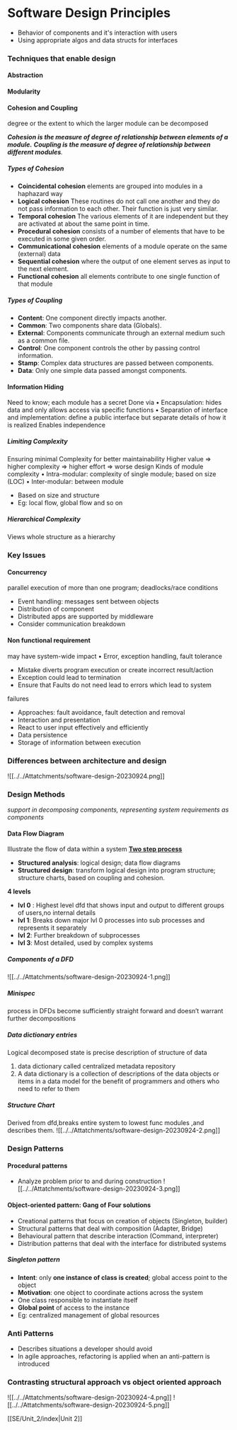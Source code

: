 # Software Design Principles

- Behavior of components and it's interaction with users
- Using appropriate algos and data structs for interfaces

### Techniques that enable design
#### Abstraction
#### Modularity
#### Cohesion and Coupling
degree or the extent to which the larger module can be decomposed


***Cohesion is the measure of degree of relationship between elements of a module.** **Coupling is the measure of degree of relationship between different modules**.*
##### Types of Cohesion
- **Coincidental cohesion**
    elements are grouped into modules in a haphazard way
- **Logical cohesion**
    These routines do not call one another and they do not pass information to each other. Their function is just very similar.
-  **Temporal cohesion** 
    The various elements of it are independent but they are activated at about the same point in time.
-  **Procedural cohesion**
	consists of a number of elements that have to be executed in some given order.
- **Communicational cohesion**
	elements of a module operate on the same (external) data
-  **Sequential cohesion**
    where the output of one element serves as input to the next element.
-  **Functional cohesion**
    all elements contribute to one single function of that module

##### Types of Coupling

- **Content**: One component directly impacts another.
- **Common**: Two components share data (Globals).
- **External**: Components communicate through an external medium such as a common file.
- **Control**: One component controls the other by passing control information.
- **Stamp**: Complex data structures are passed between components.
- **Data**: Only one simple data passed amongst components.


#### Information Hiding
Need to know; each module has a secret
Done via
• Encapsulation: hides data and only allows access via specific functions
• Separation of interface and implementation: define a public interface
but separate details of how it is realized
Enables independence

##### Limiting Complexity
Ensuring minimal Complexity for better maintainability
Higher value => higher complexity => higher effort => worse design
Kinds of module complexity • Intra-modular: complexity of single module; based on size (LOC) • Inter-modular: between module
- Based on size and structure
- Eg: local flow, global flow and so on

##### Hierarchical Complexity
Views whole structure as a hierarchy

### Key Issues

#### Concurrency
parallel execution of more than one program; deadlocks/race conditions 
- Event handling: messages sent between objects
- Distribution of component
- Distributed apps are supported by middleware
- Consider communication breakdown

#### Non functional requirement
may have system-wide impact • Error, exception handling, fault tolerance

- Mistake diverts program execution or create incorrect result/action
- Exception could lead to termination
- Ensure that Faults do not need lead to errors which lead to system

failures

- Approaches: fault avoidance, fault detection and removal
- Interaction and presentation
- React to user input effectively and efficiently
- Data persistence
- Storage of information between execution


### Differences between architecture and design
![[../../Attatchments/software-design-20230924.png]]

### Design Methods
*support in decomposing components, representing
system requirements as components*

#### Data Flow Diagram
Illustrate the flow of data within a system
**<u>Two step process</u>**
- **Structured analysis**: logical design; data flow diagrams
- **Structured design**: transform logical design into program structure;
	structure charts, based on coupling and cohesion.

**4 levels**
- **lvl 0** : Highest level dfd that shows input and output to different groups of users,no internal details
- **lvl 1**: Breaks down major lvl 0 processes into sub processes and represents it separately
- **lvl 2**: Further breakdown of subprocesses
- **lvl 3**:  Most detailed, used by complex systems

##### Components of a DFD
![[../../Attatchments/software-design-20230924-1.png]]

##### Minispec
process in DFDs become sufficiently straight forward and
doesn’t warrant further decompositions
##### Data dictionary entries
Logical decomposed state is precise description of structure of data
1. data dictionary called centralized metadata repository
2. A data dictionary is a collection of descriptions of the data objects or items in a data model for the benefit of programmers and others who need to refer to them

##### Structure Chart
Derived from dfd,breaks entire system to lowest func modules ,and describes them.
![[../../Attatchments/software-design-20230924-2.png]]



### Design Patterns
#### Procedural patterns
- Analyze problem prior to and during construction
![[../../Attatchments/software-design-20230924-3.png]]
#### Object-oriented pattern: Gang of Four solutions
- Creational patterns that focus on creation of objects (Singleton, builder)
- Structural patterns that deal with composition (Adapter, Bridge)
- Behavioural pattern that describe interaction (Command, interpreter)
- Distribution patterns that deal with the interface for distributed systems
##### Singleton pattern
- **Intent**: only **one instance of class is created**; global access point to the object
- **Motivation**: one object to coordinate actions across the system
- One class responsible to instantiate itself
- **Global point** of access to the instance
- Eg: centralized management of global resources


### Anti Patterns
- Describes situations a developer should avoid
- In agile approaches, refactoring is applied when an anti-pattern is introduced

### Contrasting structural approach vs object oriented approach



![[../../Attatchments/software-design-20230924-4.png]]
![[../../Attatchments/software-design-20230924-5.png]]

[[SE/Unit_2/index|Unit 2]]





